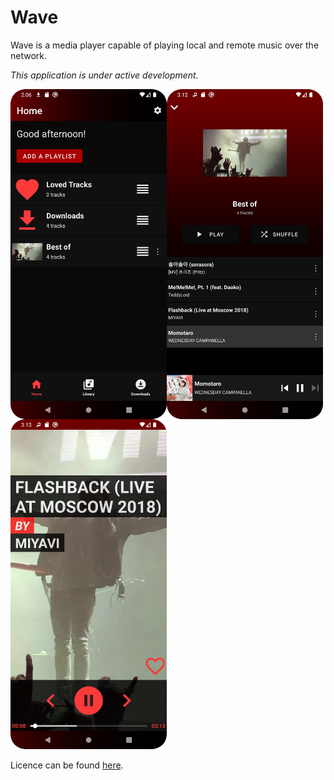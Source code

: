 # Wave

Wave is a media player capable of playing local and remote music over the network.

_This application is under active development._

<img align="left" src="misc/images/app_home.png" alt="Wave - Home" width="250"/>
<img align="left" src="misc/images/app_playlist.png" alt="Wave - Playlist" width="250"/>
<img src="misc/images/app_player.png" alt="Wave - Player" width="250"/>

Licence can be found [here](LICENCE.md).
